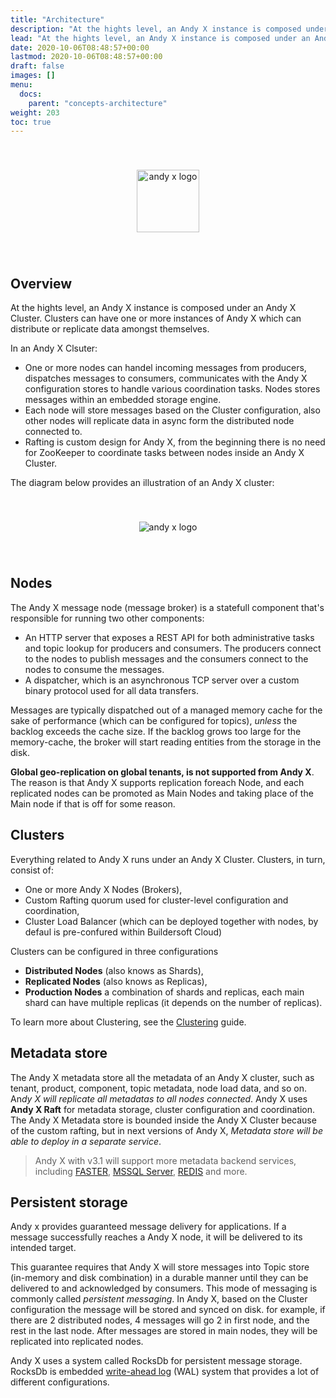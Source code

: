 ```yaml
---
title: "Architecture"
description: "At the hights level, an Andy X instance is composed under an Andy X Cluster."
lead: "At the hights level, an Andy X instance is composed under an Andy X Cluster."
date: 2020-10-06T08:48:57+00:00
lastmod: 2020-10-06T08:48:57+00:00
draft: false
images: []
menu:
  docs:
    parent: "concepts-architecture"
weight: 203
toc: true
---
```


<center><img src="/images/T1.png" style="height:100px; margin-top: 40px; margin-bottom: 40px" alt="andy x logo" align="middle"></center>

## Overview

At the hights level, an Andy X instance is composed under an Andy X Cluster. Clusters can have one or more instances of Andy X which can distribute or replicate data amongst themselves.

In an Andy X Clsuter:

* One or more nodes can handel incoming messages from producers, dispatches messages to consumers, communicates with the Andy X configuration stores to handle various coordination tasks. Nodes stores messages within an embedded storage engine.
* Each node will store messages based on the Cluster configuration, also other nodes will replicate data in async form the distributed node connected to.
* Rafting is custom design for Andy X, from the beginning there is no need for ZooKeeper to coordinate tasks between nodes inside an Andy X Cluster.

The diagram below provides an illustration of an Andy X cluster:

<center><img src="/images/andy-x-architecture.png" style="margin-top: 40px; margin-bottom: 40px" alt="andy x logo" align="middle"></center>

## Nodes

The Andy X message node (message broker) is a statefull component that's responsible for running two other components:

* An HTTP server that exposes a REST API for both administrative tasks and topic lookup for producers and consumers. The producers connect to the nodes to publish messages and the consumers connect to the nodes to consume the messages.
* A dispatcher, which is an asynchronous TCP server over a custom binary protocol used for all data transfers.

Messages are typically dispatched out of a managed memory cache for the sake of performance (which can be configured for topics), *unless* the backlog exceeds the cache size. If the backlog grows too large for the memory-cache, the broker will start reading entities from the storage in the disk.

**Global geo-replication on global tenants, is not supported from Andy X**. The reason is that Andy X supports replication foreach Node, and each replicated nodes can be promoted as Main Nodes and taking place of the Main node if that is off for some reason.

## Clusters

Everything related to Andy X runs under an Andy X Cluster. Clusters, in turn, consist of:

* One or more Andy X Nodes (Brokers),
* Custom Rafting quorum used for cluster-level configuration and coordination,
* Cluster Load Balancer (which can be deployed together with nodes, by defaul is pre-confured within Buildersoft Cloud)

Clusters can be configured in three configurations

* **Distributed Nodes** (also knows as Shards),
* **Replicated Nodes** (also knows as Replicas),
* **Production Nodes** a combination of shards and replicas, each main shard can have multiple replicas (it depends on the number of replicas).

<p>To learn more about Clustering, see the  <a href="/docs/clustering/overview/" role="">Clustering</a> guide.</p>

## Metadata store
The Andy X metadata store all the metadata of an Andy X cluster, such as tenant, product, component, topic metadata, node load data, and so on. An*dy X will replicate all metadatas to all nodes connected*. Andy X uses **Andy X Raft** for metadata storage, cluster configuration and coordination. The Andy X Metadata store is bounded inside the Andy X Cluster because of the custom rafting, but in next versions of Andy X, *Metadata store will be able to deploy in a separate service*.

> Andy X with v3.1 will support more metadata backend services, including [FASTER](https://microsoft.github.io/FASTER/), [MSSQL Server](https://www.microsoft.com/en-us/sql-server/sql-server-2019), [REDIS](https://redis.io/) and more.

## Persistent storage

Andy x provides guaranteed message delivery for applications. If a message successfully reaches a Andy X node, it will be delivered to its intended target.

This guarantee requires that Andy X will store messages into Topic store (in-memory and disk combination) in a durable manner until they can be delivered to and acknowledged by consumers. This mode of messaging is commonly called *persistent messaging*. In Andy X, based on the Cluster configuration the message will be stored and synced on disk. for example, if there are 2 distributed nodes, 4 messages will go 2 in first node, and the rest in the last node. After messages are stored in main nodes, they will be replicated into replicated nodes.

Andy X uses a system called RocksDb for persistent message storage. RocksDb is embedded [write-ahead log](https://en.wikipedia.org/wiki/Write-ahead_logging) (WAL) system that provides a lot of different configurations.